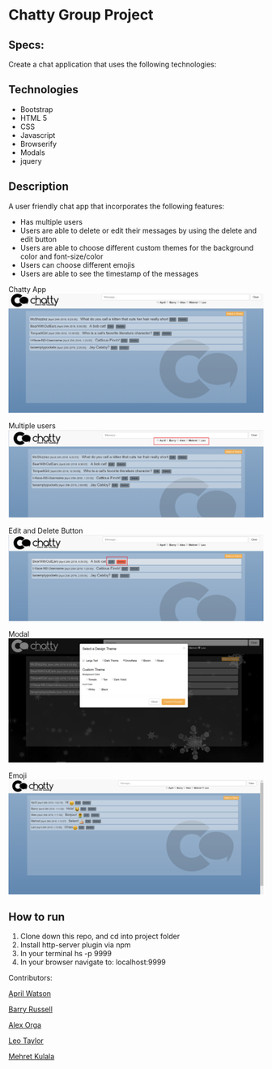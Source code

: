 # Chatty Group Project

## Specs:
Create a chat application that uses the following technologies:


## Technologies

* Bootstrap
* HTML 5
* CSS
* Javascript
* Browserify
* Modals
* jquery


## Description 
A user friendly chat app that incorporates the following features:

* Has multiple users
* Users are able to delete or edit their messages by using the delete and edit button
* Users are able to choose different custom themes for the background color and font-size/color
* Users can choose different emojis 
* Users are able to see the timestamp of the messages

Chatty App
![Webpage](/screenshots/Chattyapp.png)

Multiple users
![Webpage](/screenshots/multipleUsers.png)

Edit and Delete Button
![Webpage](/screenshots/editandDeleteButton.png)

Modal
![Webpage](/screenshots/modal.png)

Emoji
![Webpage](/screenshots/emoji.png)

## How to run 

1. Clone down this repo, and cd into project folder
2. Install http-server plugin via npm
3. In your terminal hs -p 9999
4. In your browser navigate to: localhost:9999


Contributors: 

[April Watson](https://github.com/aprilrochelle)

[Barry Russell](https://github.com/BLRussell-09)

[Alex Orga](https://github.com/AlexOrga)

[Leo Taylor](https://github.com/leotaylor)

[Mehret Kulala](https://github.com/Mehret17)



